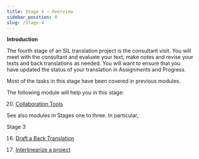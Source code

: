 ```yaml
---
title: Stage 4 – Overview
sidebar_position: 0
slug: /Stage-4
---
```




**Introduction**  


The fourth stage of an SIL translation project is the consultant visit. You will meet with the consultant and evaluate your text, make notes and revise your texts and back translations as needed. You will want to ensure that you have updated the status of your translation in Assignments and Progress.


Most of the tasks in this stage have been covered in previous modules.


The following module will help you in this stage:


 20.  [Collaboration Tools](/20.CT)


See also modules in Stages one to three. In particular,


Stage 3


 16.  [Draft a Back Translation](/16.BT1)


 17.  [Interlinearize a project](/17.BT2)

